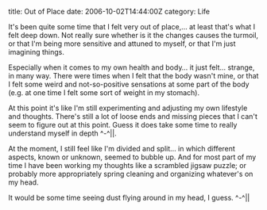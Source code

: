 title: Out of Place
date: 2006-10-02T14:44:00Z
category: Life

It's been quite some time that I felt very out of place,… at least that's what I felt deep down. Not really sure whether is it the changes causes the turmoil, or that I'm being more sensitive and attuned to myself, or that I'm just imagining things.

Especially when it comes to my own health and body… it just felt… strange, in many way. There were times when I felt that the body wasn't mine, or that I felt some weird and not-so-positive sensations at some part of the body (e.g. at one time I felt some sort of weight in my stomach).

At this point it's like I'm still experimenting and adjusting my own lifestyle and thoughts. There's still a lot of loose ends and missing pieces that I can't seem to figure out at this point. Guess it does take some time to really understand myself in depth ^-^||.

At the moment, I still feel like I'm divided and split… in which different aspects, known or unknown, seemed to bubble up. And for most part of my time I have been working my thoughts like a scrambled jigsaw puzzle; or probably more appropriately spring cleaning and organizing whatever's on my head.

It would be some time seeing dust flying around in my head, I guess. ^-^||
